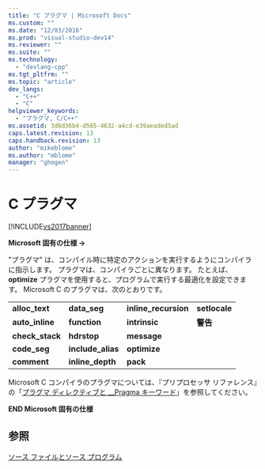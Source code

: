 ```yaml
---
title: "C プラグマ | Microsoft Docs"
ms.custom: ""
ms.date: "12/03/2016"
ms.prod: "visual-studio-dev14"
ms.reviewer: ""
ms.suite: ""
ms.technology: 
  - "devlang-cpp"
ms.tgt_pltfrm: ""
ms.topic: "article"
dev_langs: 
  - "C++"
  - "C"
helpviewer_keywords: 
  - "プラグマ, C/C++"
ms.assetid: 3d6d36b4-d565-4632-a4cd-e39aeaded5ad
caps.latest.revision: 13
caps.handback.revision: 13
author: "mikeblome"
ms.author: "mblome"
manager: "ghogen"
---
```

# C プラグマ
[!INCLUDE[vs2017banner](../assembler/inline/includes/vs2017banner.md)]

**Microsoft 固有の仕様 →**  
  
 "プラグマ" は、コンパイル時に特定のアクションを実行するようにコンパイラに指示します。  プラグマは、コンパイラごとに異なります。  たとえば、**optimize** プラグマを使用すると、プログラムで実行する最適化を設定できます。  Microsoft C のプラグマは、次のとおりです。  
  
|||||  
|-|-|-|-|  
|**alloc\_text**|**data\_seg**|**inline\_recursion**|**setlocale**|  
|**auto\_inline**|**function**|**intrinsic**|**警告**|  
|**check\_stack**|**hdrstop**|**message**||  
|**code\_seg**|**include\_alias**|**optimize**||  
|**comment**|**inline\_depth**|**pack**||  
  
 Microsoft C コンパイラのプラグマについては、『プリプロセッサ リファレンス』の「[プラグマ ディレクティブと \_\_Pragma キーワード](../preprocessor/pragma-directives-and-the-pragma-keyword.md)」を参照してください。  
  
 **END Microsoft 固有の仕様**  
  
## 参照  
 [ソース ファイルとソース プログラム](../c-language/source-files-and-source-programs.md)